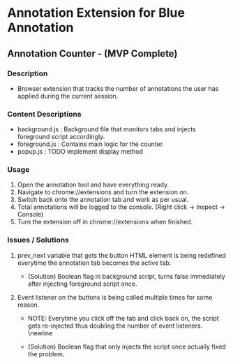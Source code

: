 # Annotation Extension for Blue Annotation
## Annotation Counter - (MVP Complete)

### Description
- Browser extension that tracks the number of annotations the user has applied during the current session.

### Content Descriptions
* background.js : Background file that monitors tabs and injects foreground script accordingly.
* foreground.js : Contains main logic for the counter.
* popup.js : TODO implement display method

### Usage
1. Open the annotation tool and have everything ready.
2. Navigate to chrome://extensions and turn the extension on.
3. Switch back onto the annotation tab and work as per usual. 
4. Total annotations will be logged to the console. (Right click -> Inspect -> Console)
5. Turn the extension off in chrome://extensions when finished.

### Issues / Solutions
1. prev_next variable that gets the button HTML element is being redefined everytime the annotation tab becomes the active tab.
    - (Solution) Boolean flag in background script, turns false immediately after injecting foreground script once.

2. Event listener on the buttons is being called multiple times for some reason.
    - NOTE: Everytime you click off the tab and click back on, the script gets re-injected thus doubling the number of event listeners. \newline

    - (Solution) Boolean flag that only injects the script once actually fixed the problem.

